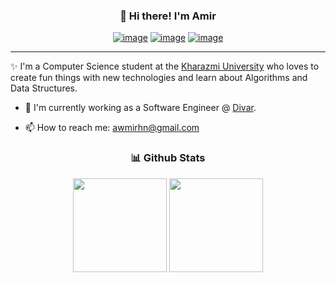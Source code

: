 <h3 align="center">👋 Hi there! I'm Amir</h3>

<div align="center">

[![image](https://img.shields.io/badge/Telegram-blue?style=for-the-badge&logo=telegram)](https://t.me/itsamirhn)
[![image](https://img.shields.io/badge/Gmail-D14836?style=for-the-badge&logo=gmail&logoColor=white)](mailto:awmirhn@gmail.com)
[![image](https://img.shields.io/badge/LinkedIn-0077B5?style=for-the-badge&logo=linkedin&logoColor=white)](https://www.linkedin.com/in/itsamirhn/)
</div>

---
✨ I'm a Computer Science student at the [Kharazmi University](https://khu.ac.ir) who loves to create fun things with new technologies and learn about Algorithms and Data Structures.

- 💼 I'm currently working as a Software Engineer @ [Divar](https://divar.ir).
  
- 📫 How to reach me: [awmirhn@gmail.com](mailto:awmirhngmail.com)


<h3 align="center">📊 Github Stats</h3>

<p align="center">
  <img height= "150" src="https://github-readme-stats.vercel.app/api?username=itsamirhn&theme=dark&show_icons=true&include_all_commits=true" />
  <img height= "150" src="https://github-readme-stats.vercel.app/api/top-langs/?username=itsamirhn&theme=dark&langs_count=7&layout=compact&hide=SCSS,Procfile" />
</p>
